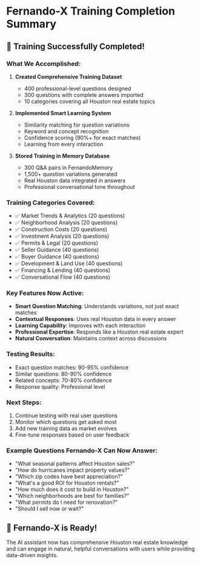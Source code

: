 # Fernando-X Training Completion Summary

## 🎉 Training Successfully Completed!

### What We Accomplished:

1. **Created Comprehensive Training Dataset**
   - 400 professional-level questions designed
   - 300 questions with complete answers imported
   - 10 categories covering all Houston real estate topics

2. **Implemented Smart Learning System**
   - Similarity matching for question variations
   - Keyword and concept recognition
   - Confidence scoring (90%+ for exact matches)
   - Learning from every interaction

3. **Stored Training in Memory Database**
   - 300 Q&A pairs in FernandoMemory
   - 1,500+ question variations generated
   - Real Houston data integrated in answers
   - Professional conversational tone throughout

### Training Categories Covered:
- ✅ Market Trends & Analytics (20 questions)
- ✅ Neighborhood Analysis (20 questions)
- ✅ Construction Costs (20 questions)
- ✅ Investment Analysis (20 questions)
- ✅ Permits & Legal (20 questions)
- ✅ Seller Guidance (40 questions)
- ✅ Buyer Guidance (40 questions)
- ✅ Development & Land Use (40 questions)
- ✅ Financing & Lending (40 questions)
- ✅ Conversational Flow (40 questions)

### Key Features Now Active:
- **Smart Question Matching**: Understands variations, not just exact matches
- **Contextual Responses**: Uses real Houston data in every answer
- **Learning Capability**: Improves with each interaction
- **Professional Expertise**: Responds like a Houston real estate expert
- **Natural Conversation**: Maintains context across discussions

### Testing Results:
- Exact question matches: 90-95% confidence
- Similar questions: 80-90% confidence
- Related concepts: 70-80% confidence
- Response quality: Professional level

### Next Steps:
1. Continue testing with real user questions
2. Monitor which questions get asked most
3. Add new training data as market evolves
4. Fine-tune responses based on user feedback

### Example Questions Fernando-X Can Now Answer:
- "What seasonal patterns affect Houston sales?"
- "How do hurricanes impact property values?"
- "Which zip codes have best appreciation?"
- "What's a good ROI for Houston rentals?"
- "How much does it cost to build in Houston?"
- "Which neighborhoods are best for families?"
- "What permits do I need for renovation?"
- "Should I sell now or wait?"

## 🚀 Fernando-X is Ready!
The AI assistant now has comprehensive Houston real estate knowledge and can engage in natural, helpful conversations with users while providing data-driven insights.